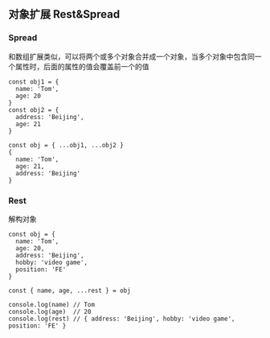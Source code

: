 ## 对象扩展 Rest&Spread

### Spread

和数组扩展类似，可以将两个或多个对象合并成一个对象，当多个对象中包含同一个属性时，后面的属性的值会覆盖前一个的值
```
const obj1 = {
  name: 'Tom',
  age: 20
}
const obj2 = {
  address: 'Beijing',
  age: 21
}

const obj = { ...obj1, ...obj2 }
{
  name: 'Tom',
  age: 21,
  address: 'Beijing'
}
```

### Rest

解构对象

```
const obj = { 
  name: 'Tom',
  age: 20,
  address: 'Beijing',
  hobby: 'video game',
  position: 'FE'
}

const { name, age, ...rest } = obj

console.log(name) // Tom
console.log(age)  // 20
console.log(rest) // { address: 'Beijing', hobby: 'video game', position: 'FE' }
```